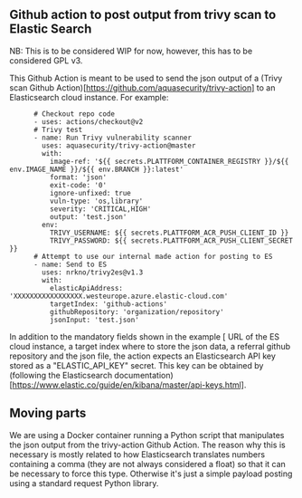 ## Github action to post output from trivy scan to Elastic Search

NB: This is to be considered WIP for now, however, this has to be considered GPL v3. 

This Github Action is meant to be used to send the json output of a (Trivy scan Github Action)[https://github.com/aquasecurity/trivy-action]
to an Elasticsearch cloud instance.
For example: 

```
      # Checkout repo code
      - uses: actions/checkout@v2
      # Trivy test
      - name: Run Trivy vulnerability scanner
        uses: aquasecurity/trivy-action@master
        with:
          image-ref: '${{ secrets.PLATTFORM_CONTAINER_REGISTRY }}/${{ env.IMAGE_NAME }}/${{ env.BRANCH }}:latest'
          format: 'json'
          exit-code: '0'
          ignore-unfixed: true
          vuln-type: 'os,library'
          severity: 'CRITICAL,HIGH'
          output: 'test.json'
        env:
          TRIVY_USERNAME: ${{ secrets.PLATTFORM_ACR_PUSH_CLIENT_ID }}
          TRIVY_PASSWORD: ${{ secrets.PLATTFORM_ACR_PUSH_CLIENT_SECRET }}
      # Attempt to use our internal made action for posting to ES
      - name: Send to ES
        uses: nrkno/trivy2es@v1.3
        with:
          elasticApiAddress: 'XXXXXXXXXXXXXXXXX.westeurope.azure.elastic-cloud.com'
          targetIndex: 'github-actions'
          githubRepository: 'organization/repository'
          jsonInput: 'test.json'
```

In addition to the mandatory fields shown in the example [ URL of the ES cloud instance, a target index where to store the json data, a referral github repository and the json file, 
the action expects an Elasticsearch API key stored as a "ELASTIC_API_KEY" secret. This key can be obtained by (following the Elasticsearch documentation)[https://www.elastic.co/guide/en/kibana/master/api-keys.html]. 

## Moving parts

We are using a Docker container running a Python script that manipulates the json output from the trivy-action Github Action. The reason why this is necessary is mostly related to how Elasticsearch translates numbers containing a comma (they are not always considered a float) so that it can be necessary to force this type. Otherwise it's just a simple payload posting using a standard request Python library. 



